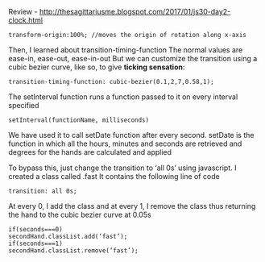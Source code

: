 Review - http://thesagittariusme.blogspot.com/2017/01/js30-day2-clock.html

```
transform-origin:100%; //moves the origin of rotation along x-axis

```

Then, I learned about transition-timing-function
The normal values are ease-in, ease-out, ease-in-out
But we can customize the transition using a cubic bezier curve, like so, to give __ticking sensation__:
```
transition-timing-function: cubic-bezier(0.1,2,7,0.58,1);
```


The setInterval function runs a function passed to it on every interval specified
```
setInterval(functionName, milliseconds)
```
We have used it to call setDate function after every second. 
setDate is the function in which all the hours, minutes and seconds are retrieved and degrees for the hands are calculated and applied

To bypass this, just change the transition to ‘all 0s’ using javascript.
I created a class called .fast
It contains the following line of code
```
transition: all 0s;
```

At every 0, I add the class and at every 1, I remove the class thus returning the hand to the cubic bezier curve at 0.05s
```
if(seconds===0)
secondHand.classList.add(‘fast’);
if(seconds===1)
secondHand.classList.remove(‘fast’);
```